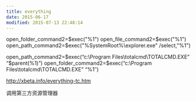 ```yaml
---
title: everything
date: 2015-06-17
modified: 2015-07-13 22:48:14
---
```



open_folder_command2=$exec("%1")
open_file_command2=$exec("%1")
open_path_command2=$exec("%SystemRoot%\explorer.exe" /select,"%1")

open_path_command2=$exec(“c:\Program Files\totalcmd\TOTALCMD.EXE” “$parent(%1)”)
open_folder_command2=$exec(“c:\Program Files\totalcmd\TOTALCMD.EXE” “%1″)

http://xbeta.info/everything-tc.htm

调用第三方资源管理器


